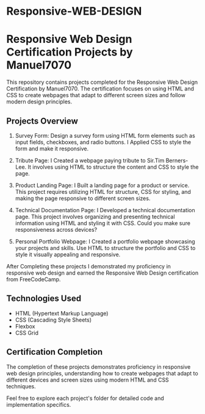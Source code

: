 # Responsive-WEB-DESIGN

# Responsive Web Design Certification Projects by Manuel7070

This repository contains projects completed for the Responsive Web Design Certification by Manuel7070. The certification focuses on using HTML and CSS to create webpages that adapt to different screen sizes and follow modern design principles.

## Projects Overview

1. Survey Form: Design a survey form using HTML form elements such as input fields, checkboxes, and radio buttons. I Applied CSS to style the form and make it responsive.

2. Tribute Page: I Created a webpage paying tribute to Sir.Tim Berners-Lee. It involves using HTML to structure the content and CSS to style the page.

3. Product Landing Page: I Built a landing page for a product or service. This project requires utilizing HTML for structure, CSS for styling, and making the page responsive to different screen sizes.

4. Technical Documentation Page: I Developed a technical documentation page. This project involves organizing and presenting technical information using HTML and styling it with CSS. Could you make sure responsiveness across devices?

5. Personal Portfolio Webpage: I Created a portfolio webpage showcasing your projects and skills. Use HTML to structure the portfolio and CSS to style it visually appealing and responsive.

After Completing these projects I demonstrated my proficiency in responsive web design and earned the Responsive Web Design certification from FreeCodeCamp.

## Technologies Used
- HTML (Hypertext Markup Language)
- CSS (Cascading Style Sheets)
- Flexbox
- CSS Grid

## Certification Completion
The completion of these projects demonstrates proficiency in responsive web design principles, understanding how to create webpages that adapt to different devices and screen sizes using modern HTML and CSS techniques.

Feel free to explore each project's folder for detailed code and implementation specifics.
